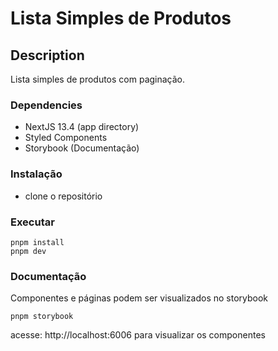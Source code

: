 # Lista Simples de Produtos

## Description

Lista simples de produtos com paginação.

### Dependencies

* NextJS 13.4 (app directory)
* Styled Components
* Storybook (Documentação)

### Instalação

* clone o repositório

### Executar

```
pnpm install
pnpm dev
```
### Documentação
Componentes e páginas podem ser visualizados no storybook

```
pnpm storybook
```
acesse: http://localhost:6006 para visualizar os componentes




